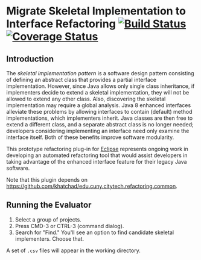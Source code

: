 # Migrate Skeletal Implementation to Interface Refactoring [![Build Status](https://travis-ci.org/khatchad/Java-8-Interface-Refactoring.svg?branch=master)](https://travis-ci.org/khatchad/Java-8-Interface-Refactoring) [![Coverage Status](https://coveralls.io/repos/khatchad/Java-8-Interface-Refactoring/badge.svg)](https://coveralls.io/r/khatchad/Java-8-Interface-Refactoring)

## Introduction

The *skeletal implementation pattern* is a software design pattern consisting of defining an abstract class that provides a partial interface implementation. However, since Java allows only single class inheritance, if implementers decide to extend a skeletal implementation, they will not be allowed to extend any other class. Also, discovering the skeletal implementation may require a global analysis. Java 8 enhanced interfaces alleviate these problems by allowing interfaces to contain (default) method implementations, which implementers inherit. Java classes are then free to extend a different class, and a separate abstract class is no longer needed; developers considering implementing an interface need only examine the interface itself. Both of these benefits improve software modularity.

This prototype refactoring plug-in for [Eclipse](http://eclipse.org) represents ongoing work in developing an automated refactoring tool that would assist developers in taking advantage of the enhanced interface feature for their legacy Java software. 

Note that this plugin depends on https://github.com/khatchad/edu.cuny.citytech.refactoring.common.

## Running the Evaluator
1. Select a group of projects.
2. Press CMD-3 or CTRL-3 (command dialog).
3. Search for "Find." You'll see an option to find candidate skeletal implementers. Choose that.

A set of `.csv` files will appear in the working directory.
